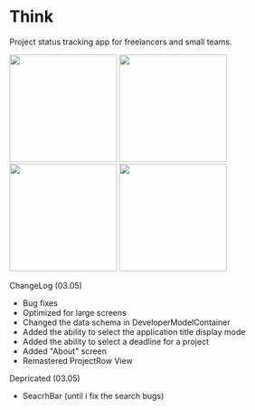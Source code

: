 # Think

Project status tracking app for freelancers and small teams.

<img src="https://github.com/lepranby/think/assets/113884557/75bdadd3-9082-47e4-93a5-ac6d25cd54f2" width="190"/>
<img src="https://github.com/lepranby/think/assets/113884557/b6852435-d8a9-4fcc-9087-3ff98739db97" width="190"/>
<img src="https://github.com/lepranby/think/assets/113884557/cdfceaca-3b8c-44b5-b2dc-f67802e70205" width="190"/>
<img src="https://github.com/lepranby/think/assets/113884557/9bdadff6-b7cc-4dcd-bb9a-9a2cdd2bc8b6" width="190"/>
<br>

ChangeLog (03.05)
<br>

- Bug fixes
- Optimized for large screens
- Changed the data schema in DeveloperModelContainer
- Added the ability to select the application title display mode
- Added the ability to select a deadline for a project
- Added "About" screen
- Remastered ProjectRow View

Depricated (03.05)

- SeacrhBar (until i fix the search bugs)
